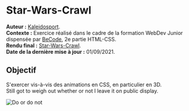 # Star-Wars-Crawl  
  
**Auteur :** [Kaleidosport](https://github.com/Kaleidosport).  
**Contexte :** Exercice réalisé dans le cadre de la formation WebDev Junior dispensée par [BeCode](https://github.com/becodeorg), 2e partie HTML-CSS.  
**Rendu final :** [Star-Wars-Crawl](https://kaleidosport.github.io/Star-Wars-Crawl).  
**Date de la dernière mise à jour :** 01/09/2021. 
  
## Objectif  
  
S'exercer vis-à-vis des animations en CSS, en particulier en 3D.  
Still got to weigh out whether or not I leave it on public display.
  
![Do or do not](https://i.imgur.com/WOpf0Sf.gif)
